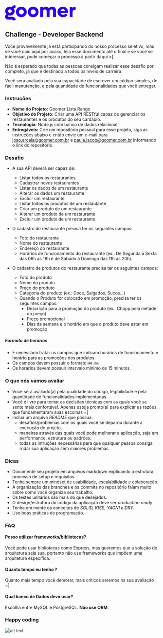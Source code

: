 ![alt text](https://github.com/goomerdev/job-dev-backend-interview/raw/master/media/logo-azul.png "Goomer")

## Challenge - Developer Backend

Você provavelmente já está participando do nosso processo seletivo, mas se você caiu aqui por acaso, leia esse documento até o final e se você se interessar, pode começar o processo à partir daqui =]

Não é esperado que todas as pessoas consigam realizar esse desafio por completo, já que é destinado a todos os níveis de carreira.

Você será avaliado pela sua capacidade de escrever um código simples, de fácil manutenção, e pela quantidade de funcionalidades que você entregar.

### Instruções

- **Nome do Projeto:** Goomer Lista Rango
- **Objetivo do Projeto:** Criar uma API RESTful capaz de gerenciar os restaurantes e os produtos do seu cardápio.
- **Tecnologia:** Node.js com banco de dados relacional.
- **Entregáveis:** Crie um repositório pessoal para esse projeto, siga as instruções abaixo e então envie um e-mail para joao.arcala@goomer.com.br e paula.jacob@goomer.com.br informando o link do repositório.

### Desafio

- A sua API deverá ser capaz de:
    - Listar todos os restaurantes
    - Cadastrar novos restaurantes
    - Listar os dados de um restaurante
    - Alterar os dados um restaurante
    - Excluir um restaurante
    - Listar todos os produtos de um restautante
    - Criar um produto de um restaurante
    - Alterar um produto de um restaurante
    - Excluir um produto de um restaurante

- O cadastro do restaurante precisa ter os seguintes campos:
    - Foto do restaurante
    - Nome do restaurante
    - Endereço do restaurante
    - Horários de funcionamento do restaurante (ex.: De Segunda à Sexta das 09h as 18h e de Sabado à Domingo das 11h as 20h).
    
- O cadastro de produtos do restaurante precisa ter os seguintes campos:
    - Foto do produto
    - Nome do produto
    - Preço do produto
    - Categoria do produto (ex.: Doce, Salgados, Sucos...)
    - Quando o Produto for colocado em promoção, precisa ter os seguintes campos:
        - Descrição para a promoção do produto (ex.: Chopp pela metade do preço)
        - Preço promocional
        - Dias da semana e o horário em que o produto deve estar em promoção

##### Formato de horários
- É necessário tratar os campos que indicam horários de funcionamento e horário para as promoções dos produtos. 
- Os campos devem possuir o formato `HH:mm`. 
- Os horários devem possuir intervalo mínimo de 15 minutos.

### O que nós vamos avaliar

- Você será avaliado(a) pela qualidade do código, legibilidade e pela quantidade de funcionalidades implementadas.
- Você é livre para tomar as decisões técnicas com as quais você se sente mais confortável. Apenas esteja pronto(a) para explicar as razões que fundamentaram suas escolhas =]
- Inclua um arquivo *README* que possua:
  - desafios/problemas com os quais você se deparou durante a execução do projeto.
  - maneiras através das quais você pode melhorar a aplicação, seja em performance, estrutura ou padrões. 
  - todas as intruções necessárias para que qualquer pessoa consiga rodar sua aplicação sem maiores problemas.

### Dicas

- Documente seu projeto em arquivos markdown explicando a estrutura, processo de setup e requisitos.
- Tenha sempre um mindset de usabilidade, escalabilidade e colaboração.
- A organização das branches e os commits no repositório falam muito sobre como você organiza seu trabalho.
- Os testes unitários são mais do que desejados.
- O design/estrutura do código da aplicação deve ser *production ready*.
- Tenha em mente os conceitos de *SOLID, KISS, YAGNI e DRY*.
- Use boas práticas de programação.

### FAQ

#### Posso utilizar frameworks/bibliotecas?

Você pode usar bibliotecas como Express, mas queremos que a solução de arquitetura seja sua, portanto não use frameworks que impõem uma arquitetura específica.

#### Quanto tempo eu tenho ?

Quanto mais tempo você demorar, mais críticos seremos na sua avaliação =]

#### Qual banco de Dados devo usar?

Escolha entre MySQL e PostgreSQL. **Não use ORM**.

### Happy coding 

![alt text](https://github.com/goomerdev/job-dev-backend-interview/raw/master/media/may-the-force-be-with-you.jpg "Happy Coding!!!")
